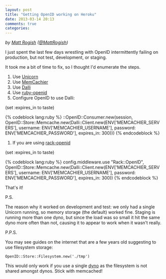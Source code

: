 ```yaml
---
layout: post
title: "Getting OpenID working on Heroku"
date: 2013-03-14 20:13
comments: true
categories:
---
```


*by [Matt Rogish](http://www.mattrogish.com/) ([@MattRogish](https://twitter.com/MattRogish))*

I just spent the last few days wrestling with OpenID intermittently failing on production, but not test, development, or staging.

It took me a bit of time to fix, so I thought I'd enumerate the steps.

1. Use [Unicorn](https://blog.heroku.com/archives/2013/2/27/unicorn_rails)
1. Use [MemCachier](https://devcenter.heroku.com/articles/memcachier)
1. Use [Dalli](https://github.com/mperham/dalli)
1. Use [ruby-openid](https://github.com/openid/ruby-openid)
1. Configure OpenID to use Dalli:

(set :expires_in to taste)

{% codeblock lang:ruby %}
    ::OpenID::Consumer.new(session,
        OpenID::Store::Memcache.new(Dalli::Client.new(ENV['MEMCACHIER_SERVERS'],
                               username: ENV['MEMCACHIER_USERNAME'],
                               password: ENV['MEMCACHIER_PASSWORD'],
                               expires_in: 300)))
{% endcodeblock %}

1. If you are using [rack-openid](https://github.com/josh/rack-openid)

(set :expires_in to taste)

{% codeblock lang:ruby %}
    config.middleware.use "Rack::OpenID",
      OpenID::Store::Memcache.new(Dalli::Client.new(ENV['MEMCACHIER_SERVERS'],
                             username: ENV['MEMCACHIER_USERNAME'],
                             password: ENV['MEMCACHIER_PASSWORD'],
                             expires_in: 300))
{% endcodeblock %}

That's it!

P.S.

The reason why it worked on development and test: we only had a single Unicorn running, so memory storage (the default) worked fine. Staging is running more than one dyno, but since the load was so small it hit the same dyno more often than not, causing it to appear to work when it wasn't really.

P.P.S.

You may see guides on the internet that are a few years old suggesting to use filesystem storage:

`OpenID::Store::Filesystem.new('./tmp')`

This would only work if you use a single [dyno](https://devcenter.heroku.com/articles/dynos) as the filesystem is not shared amongst dynos. Stick with memcached!